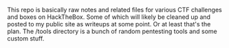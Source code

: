 This repo is basically raw notes and related files for various CTF challenges and boxes on HackTheBox.  Some of which will likely be cleaned up and posted to my public site as writeups at some point.  Or at least that's the plan.  The /tools directory is a bunch of random pentesting tools and some custom stuff.

